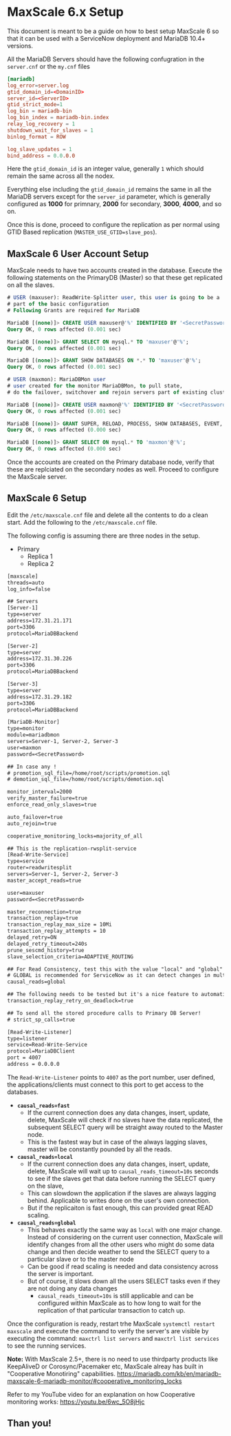 # MaxScale 6.x Setup

This document is meant to be a guide on how to best setup MaxScale 6 so that it can be used with a ServiceNow deployment and MariaDB 10.4+ versions. 

All the MariaDB Servers should have the following confugration in the `server.cnf` or the `my.cnf` files  

```cnf
[mariadb]
log_error=server.log
gtid_domain_id=<DomainID>
server_id=<ServerID>
gtid_strict_mode=1
log_bin = mariadb-bin
log_bin_index = mariadb-bin.index
relay_log_recovery = 1
shutdown_wait_for_slaves = 1
binlog_format = ROW

log_slave_updates = 1
bind_address = 0.0.0.0
```

Here the `gtid_domain_id` is an integer value, generally `1` which should remain the same across all the nodex. 

Everything else including the `gtid_domain_id` remains the same in all the MariaDB servers except for the `server_id` parameter, which is generally configured as **1000** for primnary, **2000** for secondary, **3000**, **4000**, and so on.

Once this is done, proceed to configure the replication as per normal using GTID Based replication (`MASTER_USE_GTID=slave_pos`).

## MaxScale 6 User Account Setup

MaxScale needs to have two accounts created in the database. Execute the following statements on the PrimaryDB (Master) so that these get replicated on all the slaves.

```sql
# USER (maxuser): ReadWrite-Splitter user, this user is going to be a
# part of the basic configuration
# Following Grants are required for MariaDB 

MariaDB [(none)]> CREATE USER maxuser@'%' IDENTIFIED BY '<SecretPassword>';
Query OK, 0 rows affected (0.001 sec)

MariaDB [(none)]> GRANT SELECT ON mysql.* TO 'maxuser'@'%';
Query OK, 0 rows affected (0.001 sec)

MariaDB [(none)]> GRANT SHOW DATABASES ON *.* TO 'maxuser'@'%';
Query OK, 0 rows affected (0.001 sec)

# USER (maxmon): MariaDBMon user
# user created for the monitor MariaDBMon, to pull state,
# do the failover, switchover and rejoin servers part of existing clusters

MariaDB [(none)]> CREATE USER maxmon@'%' IDENTIFIED BY '<SecretPassword>';
Query OK, 0 rows affected (0.001 sec)

MariaDB [(none)]> GRANT SUPER, RELOAD, PROCESS, SHOW DATABASES, EVENT, REPLICATION SLAVE, REPLICATION CLIENT ON *.* TO 'maxmon'@'%';
Query OK, 0 rows affected (0.000 sec)

MariaDB [(none)]> GRANT SELECT ON mysql.* TO 'maxmon'@'%';
Query OK, 0 rows affected (0.000 sec)
```

Once the accounts are created on the Primary database node, verify that these are replciated on the secondary nodes as well. Proceed to configure the MaxScale server.

## MaxScale 6 Setup

Edit the `/etc/maxscale.cnf` file and delete all the contents to do a clean start. Add the following to the `/etc/maxscale.cnf` file.

The following config is assuming there are three nodes in the setup.
- Primary
  - Replica 1
  - Replica 2

```txt
[maxscale]
threads=auto
log_info=false

## Servers
[Server-1]
type=server
address=172.31.21.171
port=3306
protocol=MariaDBBackend

[Server-2]
type=server
address=172.31.30.226
port=3306
protocol=MariaDBBackend

[Server-3]
type=server
address=172.31.29.182
port=3306
protocol=MariaDBBackend

[MariaDB-Monitor]
type=monitor
module=mariadbmon
servers=Server-1, Server-2, Server-3
user=maxmon
password=<SecretPassword>

## In case any !
# promotion_sql_file=/home/root/scripts/promotion.sql
# demotion_sql_file=/home/root/scripts/demotion.sql

monitor_interval=2000
verify_master_failure=true
enforce_read_only_slaves=true

auto_failover=true
auto_rejoin=true

cooperative_monitoring_locks=majority_of_all

## This is the replication-rwsplit-service
[Read-Write-Service]
type=service
router=readwritesplit
servers=Server-1, Server-2, Server-3
master_accept_reads=true

user=maxuser
password=<SecretPassword>

master_reconnection=true
transaction_replay=true
transaction_replay_max_size = 10Mi
transaction_replay_attempts = 10
delayed_retry=ON
delayed_retry_timeout=240s
prune_sescmd_history=true
slave_selection_criteria=ADAPTIVE_ROUTING

## For Read Consistency, test this with the value "local" and "global" to always use Slaves for reading
# GLOBAL is recommended for ServiceNow as it can detect changes in multiple connections and decide to read from master or from slave.
causal_reads=global

## The following needs to be tested but it's a nice feature to automatically retry a transaction failed due to deadlock, uncomment to enable.
transaction_replay_retry_on_deadlock=true

## To send all the stored procedure calls to Primary DB Server!
# strict_sp_calls=true

[Read-Write-Listener]
type=listener
service=Read-Write-Service
protocol=MariaDBClient
port = 4007
address = 0.0.0.0
```

The `Read-Write-Listener` points to `4007` as the port number, user defined, the applications/clients must connect to this port to get access to the databases.

- **`causal_reads=fast`** 
  - If the current connection does any data changes, insert, update, delete, MaxScale will check if no slaves have the data replicated, the subsequent SELECT query will be straight away routed to the Master node.
  - This is the fastest way but in case of the always lagging slaves, master will be constantly pounded by all the reads.
- **`causal_reads=local`**
  - If the current connection does any data changes, insert, update, delete, MaxScale will wait up to `causal_reads_timeout=10s` seconds to see if the slaves get that data before running the SELECT query on the slave, 
  - This can slowdown the application if the slaves are always lagging behind. Applicable to writes done on the user's own connection.
  - But if the replicaiton is fast enough, this can provided great READ scaling.
- **`causal_reads=global`**
  - This behaves exactly the same way as `local` with one major change. Instead of considering on the current user connection, MaxScale will identify changes from all the other users who might do some data change and then decide weather to send the SELECT query to a particular slave or to the master node
  - Can be good if read scaling is needed and data consistency across the server is important.
  - But of course, it slows down all the users SELECT tasks even if they are not doing any data changes
    - `causal_reads_timeout=10s` is still applicable and can be configured within MaxScale as to how long to wait for the replication of that particular transaction to catch up.

Once the configuration is ready, restart trhe MaxScale `systemctl restart maxscale` and execute the command to verify the server's are visible by executing the command: `maxctrl list servers` and `maxctrl list services` to see the running services.

**Note:** With MaxScale 2.5+, there is no need to use thirdparty products like KeepAliveD or Corosync/Pacemaker etc, MaxScale alreay has built in "Cooperative Monotiring" capabilities. <https://mariadb.com/kb/en/mariadb-maxscale-6-mariadb-monitor/#cooperative_monitoring_locks>

Refer to my YouTube video for an explanation on how Cooperative monitoring works: https://youtu.be/6wc_5O8jHjc

## Than you!
